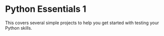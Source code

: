 # Python Essentials 1

This covers several simple projects to help you get started with testing your Python skills.
